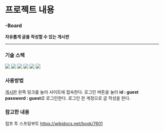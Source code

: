 # 프로젝트 내용

  ### -Board
  **자유롭게 글을 작성할 수 있는 게시판**

  ------
  ### 기술 스택 
  <img src="https://img.shields.io/badge/SpringBoot-6DB33F?style=flat-square&logo=springboot&logoColor=white"/></a>  <img src="https://img.shields.io/badge/JavaScript-F7DF1E?style=flat-square&logo=javascript&logoColor=white"/></a>
  <img src="https://img.shields.io/badge/java-007396?style=for-the-badge&logo=java&logoColor=white"></a>  <img src="https://img.shields.io/badge/mysql-4479A1?style=for-the-badge&logo=mysql&logoColor=white"></a>  <img src="https://img.shields.io/badge/amazonrds-FF9900?style=for-the-badge&logo=아이콘이름&logoColor=white"></a>  <img src="https://img.shields.io/badge/기술이름-#제외색상번호?style=for-the-badge&logo=아이콘이름&logoColor=white"></a>


  ### 사용방법
  <a href="http://ec2-15-164-58-170.ap-northeast-2.compute.amazonaws.com:8080">게시판</a> 왼쪽 링크를 눌러 사이트에 접속한다.
  로그인 버튼을 눌러 **id : guest password : guest**로 로그인한다.
  로그인 한 계정으로 글 작성을 한다.



### 참고한 내용
점프 투 스프링부트 https://wikidocs.net/book/7601
